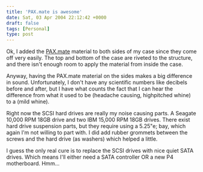 ```yaml
---
title: 'PAX.mate is awesome'
date: Sat, 03 Apr 2004 22:12:42 +0000
draft: false
tags: [Personal]
type: post
---
```


Ok, I added the [PAX.mate](http://shop.store.yahoo.com/xoxide/sounabmat.html) material to both sides of my case since they come off very easily. The top and bottom of the case are riveted to the structure, and there isn't enough room to apply the material from inside the case.

Anyway, having the PAX.mate material on the sides makes a big difference in sound. Unfortunately, I don't have any scientific numbers like decibels before and after, but I have what counts the fact that I can hear the difference from what it used to be (headache causing, highpitched whine) to a (mild whine).

Right now the SCSI hard drives are really my noise causing parts. A Seagate 10,000 RPM 18GB drive and two IBM 15,000 RPM 18GB drives. There exist hard drive suspension parts, but they require using a 5.25"e; bay, which again I'm not willing to part with. I did add rubber grommets between the screws and the hard drive (as washers) which helped a little.

I guess the only real cure is to replace the SCSI drives with nice quiet SATA drives. Which means I'll either need a SATA controller OR a new P4 motherboard. Hmm...